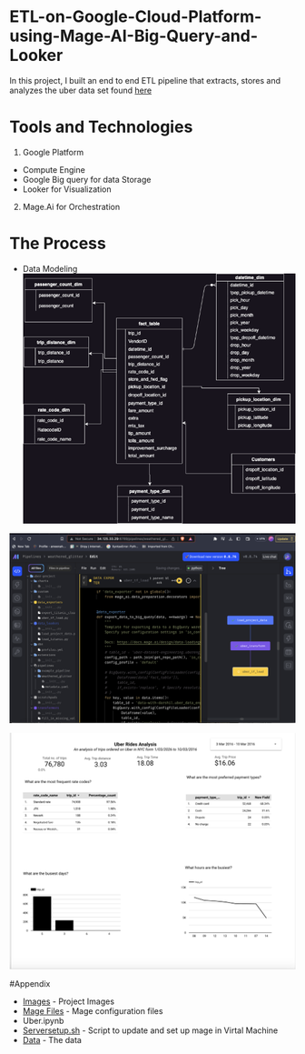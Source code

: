 # ETL-on-Google-Cloud-Platform-using-Mage-AI-Big-Query-and-Looker
In this project, I built an end to end ETL pipeline that extracts, stores and analyzes the uber data set found [here](https://www.nyc.gov/site/tlc/about/tlc-trip-record-data.page)

# Tools and Technologies
1. Google Platform
- Compute Engine 
- Google Big query for data Storage
- Looker for Visualization

2. Mage.Ai for Orchestration

# The Process
- Data Modeling
![Data Model](Images/uber_model.png)

![Pipeline in Airflow](Images/mage.png)

![Data Visulaization in Looker](Images/looker.png)

#Appendix
- [Images](./Images) - Project Images
- [Mage Files](Mage_Files) - Mage configuration files
- Uber.ipynb
- [Serversetup.sh](./serversetup.sh) - Script to update and set up mage in Virtal Machine
- [Data](./uber_data.csv) - The data